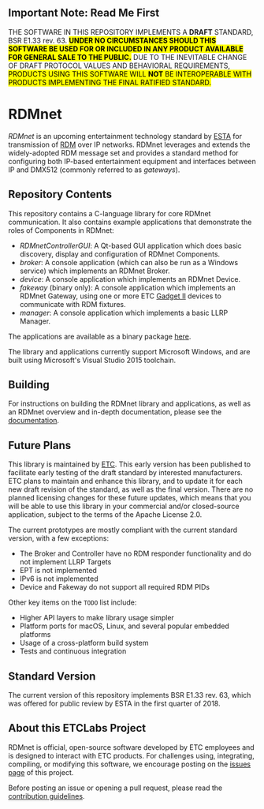 ## Important Note: Read Me First

THE SOFTWARE IN THIS REPOSITORY IMPLEMENTS A **DRAFT** STANDARD, BSR E1.33
rev. 63. <mark><b>UNDER NO CIRCUMSTANCES SHOULD THIS SOFTWARE BE USED FOR OR
INCLUDED IN ANY PRODUCT AVAILABLE FOR GENERAL SALE TO THE PUBLIC.</b></mark>
DUE TO THE INEVITABLE CHANGE OF DRAFT PROTOCOL VALUES AND BEHAVIORAL
REQUIREMENTS, <mark>PRODUCTS USING THIS SOFTWARE WILL **NOT** BE INTEROPERABLE
WITH PRODUCTS IMPLEMENTING THE FINAL RATIFIED STANDARD.</mark>

# RDMnet

*RDMnet* is an upcoming entertainment technology standard by
[ESTA](http://tsp.esta.org) for transmission of [RDM](http://www.rdmprotocol.org)
over IP networks. RDMnet leverages and extends the widely-adopted RDM message
set and provides a standard method for configuring both IP-based entertainment
equipment and interfaces between IP and DMX512 (commonly referred to as
*gateways*).

## Repository Contents

This repository contains a C-language library for core RDMnet communication. It
also contains example applications that demonstrate the roles of Components in
RDMnet:

* *RDMnetControllerGUI*: A Qt-based GUI application which does basic discovery,
display and configuration of RDMnet Components.
* *broker*: A console application (which can also be run as a Windows service)
which implements an RDMnet Broker.
* *device*: A console application which implements an RDMnet Device.
* *fakeway* (binary only): A console application which implements an RDMnet
Gateway, using one or more ETC [Gadget II](https://www.etcconnect.com/Products/Networking/Gadget-II/Features.aspx)
devices to communicate with RDM fixtures.
* *manager*: A console application which implements a basic LLRP Manager.

The applications are available as a binary package
[here](https://etclabs.github.io/RDMnet).

The library and applications currently support Microsoft Windows, and are built
using Microsoft's Visual Studio 2015 toolchain.

## Building

For instructions on building the RDMnet library and applications, as well as an
RDMnet overview and in-depth documentation, please see the
[documentation](https://etclabs.github.io/RDMnet/docs/index.html).

## Future Plans

This library is maintained by [ETC](http://www.etcconnect.com). This early
version has been published to facilitate early testing of the draft standard by
interested manufacturers. ETC plans to maintain and enhance this library, and
to update it for each new draft revision of the standard, as well as the final
version. There are no planned licensing changes for these future updates, which
means that you will be able to use this library in your commercial and/or
closed-source application, subject to the terms of the Apache License 2.0.

The current prototypes are mostly compliant with the current standard version,
with a few exceptions:

* The Broker and Controller have no RDM responder functionality and do not
  implement LLRP Targets
* EPT is not implemented
* IPv6 is not implemented
* Device and Fakeway do not support all required RDM PIDs

Other key items on the `TODO` list include:

* Higher API layers to make library usage simpler
* Platform ports for macOS, Linux, and several popular embedded platforms
* Usage of a cross-platform build system
* Tests and continuous integration

## Standard Version

The current version of this repository implements BSR E1.33 rev. 63, which was
offered for public review by ESTA in the first quarter of 2018.

## About this ETCLabs Project

RDMnet is official, open-source software developed by ETC employees and is
designed to interact with ETC products. For challenges using, integrating,
compiling, or modifying this software, we encourage posting on the
[issues page](https://github.com/ETCLabs/RDMnet/issues) of this project.

Before posting an issue or opening a pull request, please read the
[contribution guidelines](./CONTRIBUTING.md).
